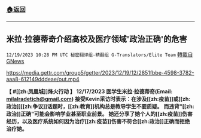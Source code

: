 ###  [:house:返回](README.md)
---


## 米拉·拉德蒂奇介绍高校及医疗领域'政治正确'的危害
`12/19/2023 10:28 PM UTC 秘密翻译组-精翻组 G-Translators/Elite Team` [轉載自GNews](https://gnews.org/articles/2129954)


https://media.gettr.com/group5/getter/2023/12/19/12/2851fbbe-4598-3782-aaa8-612149dddeae/out.mp4


**【 #[[zh:凤凰城]]烽火行动 】 12/17/2023 医学生米拉·拉德蒂奇(Email: [milalradetich@gmail.com](mailto:milalradetich@gmail.com)) 接受Kevin采访时表示：在涉及[[zh:疫苗]]或[[zh:政治]][[zh:争议]]话题时，[[zh:教育]]机构总是教导学生不要质疑。 而违背"[[zh:政治]]正确"可能会影响学业甚至职业前景。 她还分享了她个人的[[zh:疫苗]]伤害经历，以及医疗系统如何因为治疗[[zh:疫苗]]伤害不符合[[zh:政治]]正确而拒绝治疗她。**
